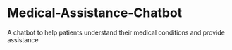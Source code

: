 # Medical-Assistance-Chatbot
A chatbot to help patients understand their medical conditions and provide assistance 
